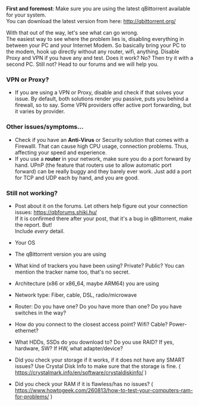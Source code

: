 **First and foremost**: Make sure you are using the latest qBittorrent available for your system.  
You can download the latest version from here: http://qbittorrent.org/   
  
With that out of the way, let's see what can go wrong.  
The easiest way to see where the problem lies is, disabling everything in between your PC and your Internet Modem. So basically bring your PC to the modem, hook up directly without any router, wifi, anything. Disable Proxy and VPN if you have any and test. Does it work? No? Then try it with a second PC. Still not? Head to our forums and we will help you.
  
### VPN or Proxy?  
* If you are using a VPN or Proxy, disable and check if that solves your issue. By default, both solutions render you passive, puts you behind a firewall, so to say. Some VPN providers offer active port forwarding, but it varies by provider.  
   
### Other issues/symptoms...
  
* Check if you have an **Anti-Virus** or Security solution that comes with a Firewalll. That can cause high CPU usage, connection problems. Thus, affecting your speed and experience.  
* If you use a **router** in your network, make sure you do a port forward by hand. UPnP (the feature that routers use to allow automatic port forward) can be really buggy and they barely ever work. Just add a port for TCP and UDP each by hand, and you are good.  
  
  
### Still not working?  
* Post about it on the forums. Let others help figure out your connection issues: https://qbforums.shiki.hu/  
If it is confirmed there after your post, that it's a bug in qBittorrent, make the report. But!  
Include _every_ detail.  
  
* Your OS  
* The qBittorrent version you are using  
* What kind of trackers you have been using? Private? Public? You can mention the tracker name too, that's no secret.
* Architecture (x86 or x86_64, maybe ARM64) you are using  
* Network type: Fiber, cable, DSL, radio/microwave  
* Router: Do you have one? Do you have more than one? Do you have switches in the way?  
* How do you connect to the closest access point? Wifi? Cable? Power-ethernet?  
* What HDDs, SSDs do you download to? Do you use RAID? If yes, hardware, SW? If HW, what adapter/device?  
* Did you check your storage if it works, if it does not have any SMART issues? Use Crystal Disk Info to make sure that the storage is fine. ( https://crystalmark.info/en/software/crystaldiskinfo/ )  
* Did you check your RAM if it is flawless/has no issues? ( https://www.howtogeek.com/260813/how-to-test-your-computers-ram-for-problems/ )
